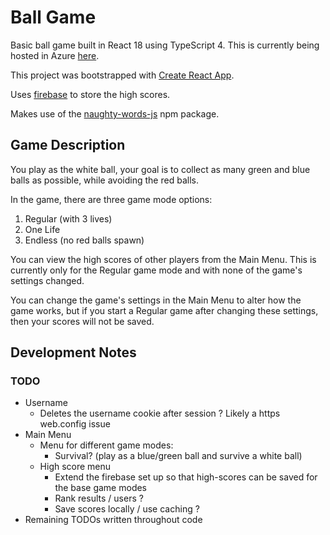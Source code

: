# Ball Game

Basic ball game built in React 18 using TypeScript 4. This is currently being hosted in Azure [here](https://ball-game.azurewebsites.net/).

This project was bootstrapped with [Create React App](https://github.com/facebook/create-react-app).

Uses [firebase](https://firebase.google.com/) to store the high scores.

Makes use of the [naughty-words-js](https://github.com/LDNOOBW/naughty-words-js) npm package.

## Game Description

You play as the white ball, your goal is to collect as many green and blue balls as possible, while avoiding the red balls.

In the game, there are three game mode options:

  1. Regular (with 3 lives)
  2. One Life
  3. Endless (no red balls spawn)

You can view the high scores of other players from the Main Menu. This is currently only for the Regular game mode and with none of the game's settings changed.

You can change the game's settings in the Main Menu to alter how the game works, but if you start a Regular game after changing these settings, then your scores will not be saved.

## Development Notes

### TODO

- Username
  - Deletes the username cookie after session ? Likely a https web.config issue
- Main Menu
  - Menu for different game modes:
    - Survival? (play as a blue/green ball and survive a white ball)
  - High score menu
    - Extend the firebase set up so that high-scores can be saved for the base game modes
    - Rank results / users ?
    - Save scores locally / use caching ?
- Remaining TODOs written throughout code
